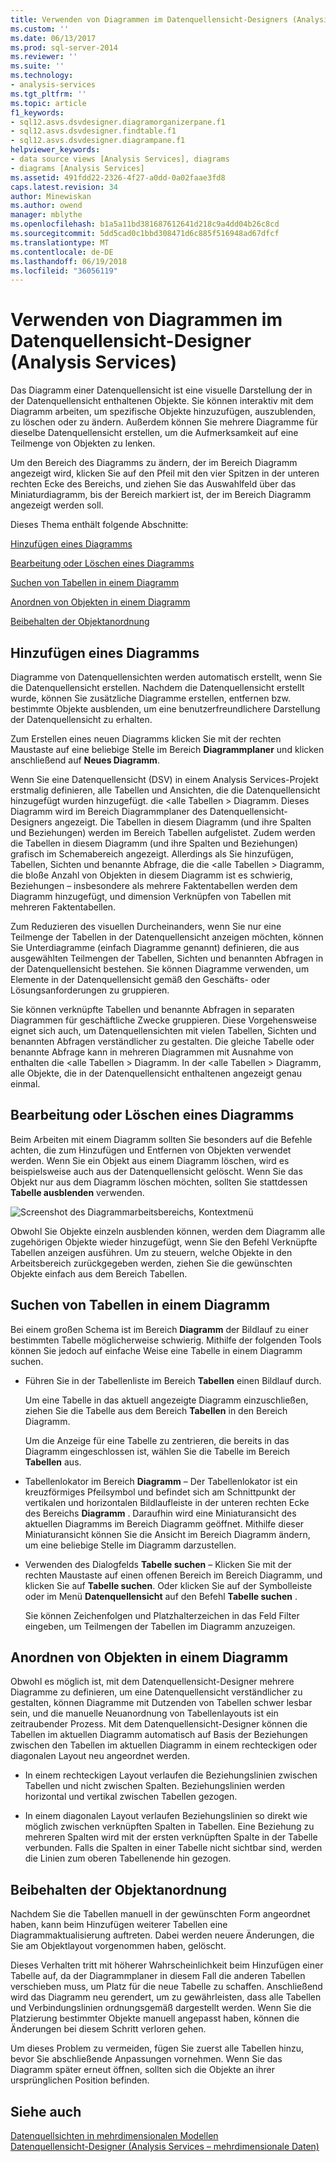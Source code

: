 ```yaml
---
title: Verwenden von Diagrammen im Datenquellensicht-Designers (Analysis Services) | Microsoft Docs
ms.custom: ''
ms.date: 06/13/2017
ms.prod: sql-server-2014
ms.reviewer: ''
ms.suite: ''
ms.technology:
- analysis-services
ms.tgt_pltfrm: ''
ms.topic: article
f1_keywords:
- sql12.asvs.dsvdesigner.diagramorganizerpane.f1
- sql12.asvs.dsvdesigner.findtable.f1
- sql12.asvs.dsvdesigner.diagrampane.f1
helpviewer_keywords:
- data source views [Analysis Services], diagrams
- diagrams [Analysis Services]
ms.assetid: 491fdd22-2326-4f27-a0dd-0a02faae3fd8
caps.latest.revision: 34
author: Minewiskan
ms.author: owend
manager: mblythe
ms.openlocfilehash: b1a5a11bd381687612641d218c9a4dd04b26c8cd
ms.sourcegitcommit: 5dd5cad0c1bbd308471d6c885f516948ad67dfcf
ms.translationtype: MT
ms.contentlocale: de-DE
ms.lasthandoff: 06/19/2018
ms.locfileid: "36056119"
---
```

# <a name="work-with-diagrams-in-data-source-view-designer-analysis-services"></a>Verwenden von Diagrammen im Datenquellensicht-Designer (Analysis Services)
  Das Diagramm einer Datenquellensicht ist eine visuelle Darstellung der in der Datenquellensicht enthaltenen Objekte. Sie können interaktiv mit dem Diagramm arbeiten, um spezifische Objekte hinzuzufügen, auszublenden, zu löschen oder zu ändern. Außerdem können Sie mehrere Diagramme für dieselbe Datenquellensicht erstellen, um die Aufmerksamkeit auf eine Teilmenge von Objekten zu lenken.  
  
 Um den Bereich des Diagramms zu ändern, der im Bereich Diagramm angezeigt wird, klicken Sie auf den Pfeil mit den vier Spitzen in der unteren rechten Ecke des Bereichs, und ziehen Sie das Auswahlfeld über das Miniaturdiagramm, bis der Bereich markiert ist, der im Bereich Diagramm angezeigt werden soll.  
  
 Dieses Thema enthält folgende Abschnitte:  
  
 [Hinzufügen eines Diagramms](#bkmk_add)  
  
 [Bearbeitung oder Löschen eines Diagramms](#bkmk_edit)  
  
 [Suchen von Tabellen in einem Diagramm](#bkmk_findtables)  
  
 [Anordnen von Objekten in einem Diagramm](#bkmk_arrangeobjects)  
  
 [Beibehalten der Objektanordnung](#bkmk_preserve)  
  
##  <a name="bkmk_add"></a> Hinzufügen eines Diagramms  
 Diagramme von Datenquellensichten werden automatisch erstellt, wenn Sie die Datenquellensicht erstellen. Nachdem die Datenquellensicht erstellt wurde, können Sie zusätzliche Diagramme erstellen, entfernen bzw. bestimmte Objekte ausblenden, um eine benutzerfreundlichere Darstellung der Datenquellensicht zu erhalten.  
  
 Zum Erstellen eines neuen Diagramms klicken Sie mit der rechten Maustaste auf eine beliebige Stelle im Bereich **Diagrammplaner** und klicken anschließend auf **Neues Diagramm**.  
  
 Wenn Sie eine Datenquellensicht (DSV) in einem Analysis Services-Projekt erstmalig definieren, alle Tabellen und Ansichten, die die Datenquellensicht hinzugefügt wurden hinzugefügt. die \<alle Tabellen > Diagramm. Dieses Diagramm wird im Bereich Diagrammplaner des Datenquellensicht-Designers angezeigt. Die Tabellen in diesem Diagramm (und ihre Spalten und Beziehungen) werden im Bereich Tabellen aufgelistet. Zudem werden die Tabellen in diesem Diagramm (und ihre Spalten und Beziehungen) grafisch im Schemabereich angezeigt. Allerdings als Sie hinzufügen, Tabellen, Sichten und benannte Abfrage, die die \<alle Tabellen > Diagramm, die bloße Anzahl von Objekten in diesem Diagramm ist es schwierig, Beziehungen – insbesondere als mehrere Faktentabellen werden dem Diagramm hinzugefügt, und dimension Verknüpfen von Tabellen mit mehreren Faktentabellen.  
  
 Zum Reduzieren des visuellen Durcheinanders, wenn Sie nur eine Teilmenge der Tabellen in der Datenquellensicht anzeigen möchten, können Sie Unterdiagramme (einfach Diagramme genannt) definieren, die aus ausgewählten Teilmengen der Tabellen, Sichten und benannten Abfragen in der Datenquellensicht bestehen. Sie können Diagramme verwenden, um Elemente in der Datenquellensicht gemäß den Geschäfts- oder Lösungsanforderungen zu gruppieren.  
  
 Sie können verknüpfte Tabellen und benannte Abfragen in separaten Diagrammen für geschäftliche Zwecke gruppieren. Diese Vorgehensweise eignet sich auch, um Datenquellensichten mit vielen Tabellen, Sichten und benannten Abfragen verständlicher zu gestalten. Die gleiche Tabelle oder benannte Abfrage kann in mehreren Diagrammen mit Ausnahme von enthalten die \<alle Tabellen > Diagramm. In der \<alle Tabellen > Diagramm, alle Objekte, die in der Datenquellensicht enthaltenen angezeigt genau einmal.  
  
##  <a name="bkmk_edit"></a> Bearbeitung oder Löschen eines Diagramms  
 Beim Arbeiten mit einem Diagramm sollten Sie besonders auf die Befehle achten, die zum Hinzufügen und Entfernen von Objekten verwendet werden. Wenn Sie ein Objekt aus einem Diagramm löschen, wird es beispielsweise auch aus der Datenquellensicht gelöscht. Wenn Sie das Objekt nur aus dem Diagramm löschen möchten, sollten Sie stattdessen **Tabelle ausblenden** verwenden.  
  
 ![Screenshot des Diagrammarbeitsbereichs, Kontextmenü](../media/ssas-olapdsv-diagram.gif "Screenshot des Diagrammarbeitsbereichs, Kontextmenü")  
  
 Obwohl Sie Objekte einzeln ausblenden können, werden dem Diagramm alle zugehörigen Objekte wieder hinzugefügt, wenn Sie den Befehl Verknüpfte Tabellen anzeigen ausführen. Um zu steuern, welche Objekte in den Arbeitsbereich zurückgegeben werden, ziehen Sie die gewünschten Objekte einfach aus dem Bereich Tabellen.  
  
##  <a name="bkmk_findtables"></a> Suchen von Tabellen in einem Diagramm  
 Bei einem großen Schema ist im Bereich **Diagramm** der Bildlauf zu einer bestimmten Tabelle möglicherweise schwierig. Mithilfe der folgenden Tools können Sie jedoch auf einfache Weise eine Tabelle in einem Diagramm suchen.  
  
-   Führen Sie in der Tabellenliste im Bereich **Tabellen** einen Bildlauf durch.  
  
     Um eine Tabelle in das aktuell angezeigte Diagramm einzuschließen, ziehen Sie die Tabelle aus dem Bereich **Tabellen** in den Bereich Diagramm.  
  
     Um die Anzeige für eine Tabelle zu zentrieren, die bereits in das Diagramm eingeschlossen ist, wählen Sie die Tabelle im Bereich **Tabellen** aus.  
  
-   Tabellenlokator im Bereich **Diagramm** – Der Tabellenlokator ist ein kreuzförmiges Pfeilsymbol und befindet sich am Schnittpunkt der vertikalen und horizontalen Bildlaufleiste in der unteren rechten Ecke des Bereichs **Diagramm** . Daraufhin wird eine Miniaturansicht des aktuellen Diagramms im Bereich Diagramm geöffnet. Mithilfe dieser Miniaturansicht können Sie die Ansicht im Bereich Diagramm ändern, um eine beliebige Stelle im Diagramm darzustellen.  
  
-   Verwenden des Dialogfelds **Tabelle suchen** – Klicken Sie mit der rechten Maustaste auf einen offenen Bereich im Bereich Diagramm, und klicken Sie auf **Tabelle suchen**. Oder klicken Sie auf der Symbolleiste oder im Menü **Datenquellensicht** auf den Befehl **Tabelle suchen** .  
  
     Sie können Zeichenfolgen und Platzhalterzeichen in das Feld Filter eingeben, um Teilmengen der Tabellen im Diagramm anzuzeigen.  
  
##  <a name="bkmk_arrangeobjects"></a> Anordnen von Objekten in einem Diagramm  
 Obwohl es möglich ist, mit dem Datenquellensicht-Designer mehrere Diagramme zu definieren, um eine Datenquellensicht verständlicher zu gestalten, können Diagramme mit Dutzenden von Tabellen schwer lesbar sein, und die manuelle Neuanordnung von Tabellenlayouts ist ein zeitraubender Prozess. Mit dem Datenquellensicht-Designer können die Tabellen im aktuellen Diagramm automatisch auf Basis der Beziehungen zwischen den Tabellen im aktuellen Diagramm in einem rechteckigen oder diagonalen Layout neu angeordnet werden.  
  
-   In einem rechteckigen Layout verlaufen die Beziehungslinien zwischen Tabellen und nicht zwischen Spalten. Beziehungslinien werden horizontal und vertikal zwischen Tabellen gezogen.  
  
-   In einem diagonalen Layout verlaufen Beziehungslinien so direkt wie möglich zwischen verknüpften Spalten in Tabellen. Eine Beziehung zu mehreren Spalten wird mit der ersten verknüpften Spalte in der Tabelle verbunden. Falls die Spalten in einer Tabelle nicht sichtbar sind, werden die Linien zum oberen Tabellenende hin gezogen.  
  
##  <a name="bkmk_preserve"></a> Beibehalten der Objektanordnung  
 Nachdem Sie die Tabellen manuell in der gewünschten Form angeordnet haben, kann beim Hinzufügen weiterer Tabellen eine Diagrammaktualisierung auftreten. Dabei werden neuere Änderungen, die Sie am Objektlayout vorgenommen haben, gelöscht.  
  
 Dieses Verhalten tritt mit höherer Wahrscheinlichkeit beim Hinzufügen einer Tabelle auf, da der Diagrammplaner in diesem Fall die anderen Tabellen verschieben muss, um Platz für die neue Tabelle zu schaffen. Anschließend wird das Diagramm neu gerendert, um zu gewährleisten, dass alle Tabellen und Verbindungslinien ordnungsgemäß dargestellt werden. Wenn Sie die Platzierung bestimmter Objekte manuell angepasst haben, können die Änderungen bei diesem Schritt verloren gehen.  
  
 Um dieses Problem zu vermeiden, fügen Sie zuerst alle Tabellen hinzu, bevor Sie abschließende Anpassungen vornehmen. Wenn Sie das Diagramm später erneut öffnen, sollten sich die Objekte an ihrer ursprünglichen Position befinden.  
  
## <a name="see-also"></a>Siehe auch  
 [Datenquellsichten in mehrdimensionalen Modellen](data-source-views-in-multidimensional-models.md)   
 [Datenquellensicht-Designer &#40;Analysis Services – mehrdimensionale Daten&#41;](../data-source-view-designer-analysis-services-multidimensional-data.md)  
  
  